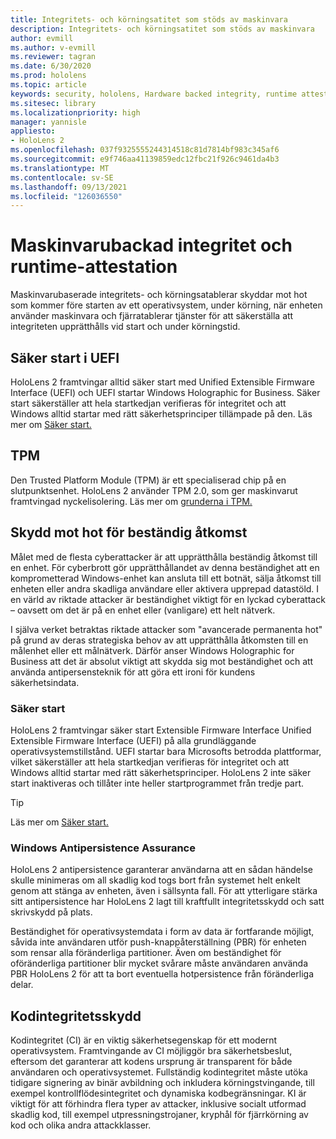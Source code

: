 ```yaml
---
title: Integritets- och körningsatitet som stöds av maskinvara
description: Integritets- och körningsatitet som stöds av maskinvara
author: evmill
ms.author: v-evmill
ms.reviewer: tagran
ms.date: 6/30/2020
ms.prod: hololens
ms.topic: article
keywords: security, hololens, Hardware backed integrity, runtime attestation, UEFI, UEFI secure boot, secure boot, TPM, threat protection, Windows Anti-Persistence Assurance, code integrity, code protection,
ms.sitesec: library
ms.localizationpriority: high
manager: yannisle
appliesto:
- HoloLens 2
ms.openlocfilehash: 037f9325555244314518c81d7814bf983c345af6
ms.sourcegitcommit: e9f746aa41139859edc12fbc21f926c9461da4b3
ms.translationtype: MT
ms.contentlocale: sv-SE
ms.lasthandoff: 09/13/2021
ms.locfileid: "126036550"
---
```

# <a name="hardware-backed-integrity-and-runtime-attestation"></a>Maskinvarubackad integritet och runtime-attestation

Maskinvarubaserade integritets- och körningsatablerar skyddar mot hot som kommer före starten av ett operativsystem, under körning, när enheten använder maskinvara och fjärratablerar tjänster för att säkerställa att integriteten upprätthålls vid start och under körningstid.

## <a name="uefi-secure-boot"></a>Säker start i UEFI

HoloLens 2 framtvingar alltid säker start med Unified Extensible Firmware Interface (UEFI) och UEFI startar Windows Holographic for Business.
Säker start säkerställer att hela startkedjan verifieras för integritet och att Windows alltid startar med rätt säkerhetsprinciper tillämpade på den. Läs mer om [Säker start.](/windows-hardware/design/device-experiences/oem-secure-boot)

## <a name="tpm"></a>TPM

Den Trusted Platform Module (TPM) är ett specialiserad chip på en slutpunktsenhet. HoloLens 2 använder TPM 2.0, som ger maskinvarut framtvingad nyckelisolering. Läs mer om [grunderna i TPM.](/windows/security/information-protection/tpm/tpm-fundamentals)

## <a name="persistence-access-threat-protection"></a>Skydd mot hot för beständig åtkomst

Målet med de flesta cyberattacker är att upprätthålla beständig åtkomst till en enhet. För cyberbrott gör upprätthållandet av denna beständighet att en komprometterad Windows-enhet kan ansluta till ett botnät, sälja åtkomst till enheten eller andra skadliga användare eller aktivera upprepad datastöld. I en värld av riktade attacker är beständighet viktigt för en lyckad cyberattack – oavsett om det är på en enhet eller (vanligare) ett helt nätverk.  

I själva verket betraktas riktade attacker som "avancerade permanenta hot" på grund av deras strategiska behov av att upprätthålla åtkomsten till en målenhet eller ett målnätverk. Därför anser Windows Holographic for Business att det är absolut viktigt att skydda sig mot beständighet och att använda antipersensteknik för att göra ett ironi för kundens säkerhetsindata.

### <a name="secure-boot"></a>Säker start

HoloLens 2 framtvingar säker start Extensible Firmware Interface Unified Extensible Firmware Interface (UEFI) på alla grundläggande operativsystemstillstånd. UEFI startar bara Microsofts betrodda plattformar, vilket säkerställer att hela startkedjan verifieras för integritet och att Windows alltid startar med rätt säkerhetsprinciper. HoloLens 2 inte säker start inaktiveras och tillåter inte heller startprogrammet från tredje part.

> [!Tip]
> Läs mer om [Säker start.](/windows-hardware/design/device-experiences/oem-secure-boot)

### <a name="windows-anti-persistence-assurance"></a>Windows Antipersistence Assurance

HoloLens 2 antipersistence garanterar användarna att en sådan händelse skulle minimeras om all skadlig kod togs bort från systemet helt enkelt genom att stänga av enheten, även i sällsynta fall. För att ytterligare stärka sitt antipersistence har HoloLens 2 lagt till kraftfullt integritetsskydd och satt skrivskydd på plats.

Beständighet för operativsystemdata i form av data är fortfarande möjligt, såvida inte användaren utför push-knappåterställning (PBR) för enheten som rensar alla föränderliga partitioner. Även om beständighet för oföränderliga partitioner blir mycket svårare måste användaren använda PBR HoloLens 2 för att ta bort eventuella hotpersistence från föränderliga delar.

## <a name="code-integrity-protection"></a>Kodintegritetsskydd

Kodintegritet (CI) är en viktig säkerhetsegenskap för ett modernt operativsystem. Framtvingande av CI möjliggör bra säkerhetsbeslut, eftersom det garanterar att kodens ursprung är transparent för både användaren och operativsystemet. Fullständig kodintegritet måste utöka tidigare signering av binär avbildning och inkludera körningstvingande, till exempel kontrollflödesintegritet och dynamiska kodbegränsningar. KI är viktigt för att förhindra flera typer av attacker, inklusive socialt utformad skadlig kod, till exempel utpressningstrojaner, kryphål för fjärrkörning av kod och olika andra attackklasser.
